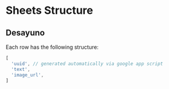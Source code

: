 # Sheets Structure

## Desayuno

Each row has the following structure:

```js
[
  'uuid', // generated automatically via google app script
  'text',
  'image_url',
]
```
